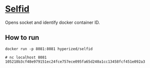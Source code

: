 # [Selfid](https://hub.docker.com/r/hyperized/selfid/)

Opens socket and identify docker container ID.

## How to run
```
docker run -p 8081:8081 hyperized/selfid
```

```
# nc localhost 8081
105218b3cf48e979151ec24fce757ece095fa65d240a1cc13458fcf451e092a3
```